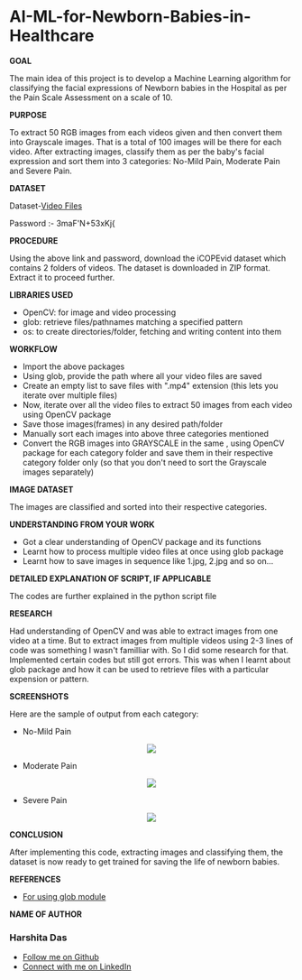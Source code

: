 # AI-ML-for-Newborn-Babies-in-Healthcare

**GOAL**

The main idea of this project is to develop a Machine Learning algorithm for classifying the facial expressions of Newborn babies in the Hospital as per the Pain Scale Assessment on a scale of 10.


**PURPOSE**

To extract 50 RGB images from each videos given and then convert them into Grayscale images. That is a total of 100 images will be there for each video. 
After extracting images, classify them as per the baby's facial expression and sort them into 3 categories: No-Mild Pain, Moderate Pain and Severe Pain.


**DATASET**

Dataset-[Video Files](https://livemissouristate-my.sharepoint.com/:f:/g/personal/nyc10040_missouristate_edu/Ev2GCLuXRK1DsgbeiRGRywkBBzLLqRH-OKaMi3rFHuM3iA?e=Zm3XcU)

Password :- 3maF'N+53xKj{


**PROCEDURE**

Using the above link and password, download the iCOPEvid dataset which contains 2 folders of videos. The dataset is downloaded in ZIP format. Extract it to proceed further.


**LIBRARIES USED**

- OpenCV: for image and video processing
- glob: retrieve files/pathnames matching a specified pattern
- os: to create directories/folder, fetching and writing content into them


**WORKFLOW**

- Import the above packages
- Using glob, provide the path where all your video files are saved
- Create an empty list to save files with ".mp4" extension (this lets you iterate over multiple files)
- Now, iterate over all the video files to extract 50 images from each video using OpenCV package
- Save those images(frames) in any desired path/folder
- Manually sort each images into above three categories mentioned
- Convert the RGB images into GRAYSCALE in the same , using OpenCV package for each category folder and save them in their respective category folder only (so that you don't need to sort the Grayscale images separately)


**IMAGE DATASET**

The images are classified and sorted into their respective categories.


**UNDERSTANDING FROM YOUR WORK**

- Got a clear understanding of OpenCV package and its functions
- Learnt how to process multiple video files at once using glob package
- Learnt how to save images in sequence like 1.jpg, 2.jpg and so on...


**DETAILED EXPLANATION OF SCRIPT, IF APPLICABLE**

The codes are further explained in the python script file


**RESEARCH**

Had understanding of OpenCV and was able to extract images from one video at a time. 
But to extract images from multiple videos using 2-3 lines of code was something I wasn't familliar with. So I did some research for that. Implemented certain codes but still got errors. 
This was when I learnt about glob package and how it can be used to retrieve files with a particular expension or pattern.


**SCREENSHOTS**

Here are the sample of output from each category:

- No-Mild Pain
<p align="center">
<img src="https://github.com/iharshidas/AI-ML-for-Newborn-Babies-in-Healthcare/blob/main/Harshita%20Das%20Pain%5Bvid%201-2%5D/Image%20Dataset/No-Mild%20Pain/1.jpg"></a>
</p>

- Moderate Pain
<p align="center">
<img src="https://github.com/iharshidas/AI-ML-for-Newborn-Babies-in-Healthcare/blob/main/Harshita%20Das%20Pain%5Bvid%201-2%5D/Image%20Dataset/Moderate%20Pain/23.jpg"></a>
</p>

- Severe Pain 
<p align="center">
<img src="https://github.com/iharshidas/AI-ML-for-Newborn-Babies-in-Healthcare/blob/main/Harshita%20Das%20Pain%5Bvid%201-2%5D/Image%20Dataset/Severe%20Pain/100.jpg"></a>
</p>


**CONCLUSION**

After implementing this code, extracting images and classifying them, the dataset is now ready to get trained for saving the life of newborn babies.


**REFERENCES**

- [For using glob module](https://docs.python.org/3/library/glob.html)


**NAME OF AUTHOR**

### Harshita Das 
- [Follow me on Github](https://github.com/iharshidas)
- [Connect with me on LinkedIn](https://www.linkedin.com/in/harshitadas)

<!--**DISCLAIMER, IF ANY**

Use this section to mention if any particular disclaimer is -->


